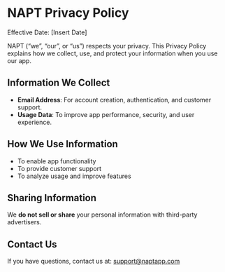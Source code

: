 # NAPT Privacy Policy

Effective Date: [Insert Date]

NAPT (“we”, “our”, or “us”) respects your privacy. This Privacy Policy explains how we collect, use, and protect your information when you use our app.

## Information We Collect
- **Email Address**: For account creation, authentication, and customer support.
- **Usage Data**: To improve app performance, security, and user experience.

## How We Use Information
- To enable app functionality
- To provide customer support
- To analyze usage and improve features

## Sharing Information
We **do not sell or share** your personal information with third-party advertisers.

## Contact Us
If you have questions, contact us at: support@naptapp.com
